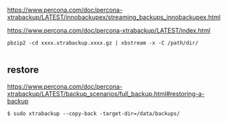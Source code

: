 https://www.percona.com/doc/percona-xtrabackup/LATEST/innobackupex/streaming_backups_innobackupex.html

https://www.percona.com/doc/percona-xtrabackup/LATEST/index.html





```
pbzip2 -cd xxxx.xtrabackup.xxxx.gz | xbstream -x -C /path/dir/


```


restore 
---------
https://www.percona.com/doc/percona-xtrabackup/LATEST/backup_scenarios/full_backup.html#restoring-a-backup


```
$ sudo xtrabackup --copy-back -target-dir=/data/backups/
```

